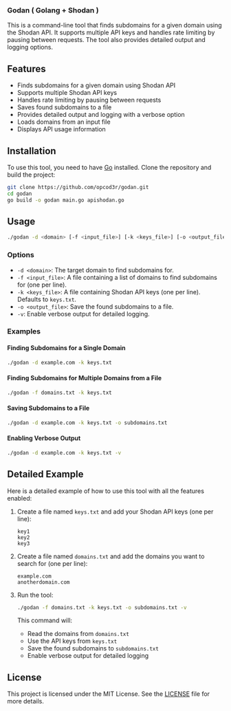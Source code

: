 ### Godan ( Golang + Shodan ) 

This is a command-line tool that finds subdomains for a given domain using the Shodan API. It supports multiple API keys and handles rate limiting by pausing between requests. The tool also provides detailed output and logging options.

## Features

- Finds subdomains for a given domain using Shodan API
- Supports multiple Shodan API keys
- Handles rate limiting by pausing between requests
- Saves found subdomains to a file
- Provides detailed output and logging with a verbose option
- Loads domains from an input file
- Displays API usage information

## Installation

To use this tool, you need to have [Go](https://golang.org/) installed. Clone the repository and build the project:

```sh
git clone https://github.com/opcod3r/godan.git
cd godan
go build -o godan main.go apishodan.go
```

## Usage

```sh
./godan -d <domain> [-f <input_file>] [-k <keys_file>] [-o <output_file>] [-v]
```

### Options

- `-d <domain>`: The target domain to find subdomains for.
- `-f <input_file>`: A file containing a list of domains to find subdomains for (one per line).
- `-k <keys_file>`: A file containing Shodan API keys (one per line). Defaults to `keys.txt`.
- `-o <output_file>`: Save the found subdomains to a file.
- `-v`: Enable verbose output for detailed logging.

### Examples

#### Finding Subdomains for a Single Domain

```sh
./godan -d example.com -k keys.txt
```

#### Finding Subdomains for Multiple Domains from a File

```sh
./godan -f domains.txt -k keys.txt
```

#### Saving Subdomains to a File

```sh
./godan -d example.com -k keys.txt -o subdomains.txt
```

#### Enabling Verbose Output

```sh
./godan -d example.com -k keys.txt -v
```

## Detailed Example

Here is a detailed example of how to use this tool with all the features enabled:

1. Create a file named `keys.txt` and add your Shodan API keys (one per line):

    ```
    key1
    key2
    key3
    ```

2. Create a file named `domains.txt` and add the domains you want to search for (one per line):

    ```
    example.com
    anotherdomain.com
    ```

3. Run the tool:

    ```sh
    ./godan -f domains.txt -k keys.txt -o subdomains.txt -v
    ```

    This command will:
    - Read the domains from `domains.txt`
    - Use the API keys from `keys.txt`
    - Save the found subdomains to `subdomains.txt`
    - Enable verbose output for detailed logging

## License

This project is licensed under the MIT License. See the [LICENSE](LICENSE) file for more details.
